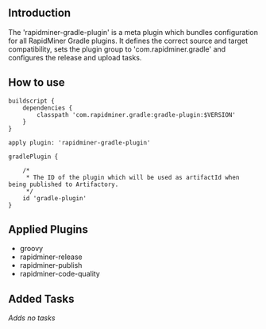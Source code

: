 ## Introduction
The 'rapidminer-gradle-plugin' is a meta plugin which bundles configuration for all RapidMiner Gradle plugins.
It defines the correct source and target compatibility, sets the plugin group to 'com.rapidminer.gradle' and configures the release and upload tasks.

## How to use
	buildscript {
		dependencies {
			classpath 'com.rapidminer.gradle:gradle-plugin:$VERSION'
		}
	}
	
	apply plugin: 'rapidminer-gradle-plugin'
	
	gradlePlugin {
		
		/*
		 * The ID of the plugin which will be used as artifactId when being published to Artifactory. 
		 */
		id 'gradle-plugin'
	} 
	
## Applied Plugins
- groovy
- rapidminer-release 
- rapidminer-publish
- rapidminer-code-quality
 

## Added Tasks
_Adds no tasks_